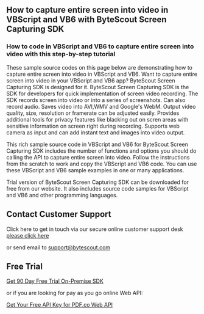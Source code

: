 ## How to capture entire screen into video in VBScript and VB6 with ByteScout Screen Capturing SDK

### How to code in VBScript and VB6 to capture entire screen into video with this step-by-step tutorial

These sample source codes on this page below are demonstrating how to capture entire screen into video in VBScript and VB6. Want to capture entire screen into video in your VBScript and VB6 app? ByteScout Screen Capturing SDK is designed for it. ByteScout Screen Capturing SDK is the SDK for developers for quick implementation of screen video recording. The SDK records screen into video or into a series of screenshots. Can also record audio. Saves video into AVI,WMV and Google's WebM. Output video quality, size, resolution or framerate can be adjusted easily. Provides additional tools for privacy features like blacking out on scren areas with sensitive information on screen right during recording. Supports web camera as input and can add instant text and images into video output.

This rich sample source code in VBScript and VB6 for ByteScout Screen Capturing SDK includes the number of functions and options you should do calling the API to capture entire screen into video. Follow the instructions from the scratch to work and copy the VBScript and VB6 code. You can use these VBScript and VB6 sample examples in one or many applications.

Trial version of ByteScout Screen Capturing SDK can be downloaded for free from our website. It also includes source code samples for VBScript and VB6 and other programming languages.

## Contact Customer Support

Click here to get in touch via our secure online customer support desk [please click here](https://bytescout.zendesk.com/hc/en-us/requests/new?subject=ByteScout%20Screen%20Capturing%20SDK%20Question)

or send email to [support@bytescout.com](mailto:support@bytescout.com?subject=ByteScout%20Screen%20Capturing%20SDK%20Question) 

## Free Trial

[Get 90 Day Free Trial On-Premise SDK](https://bytescout.com/download/web-installer?utm_source=github-readme)

or if you are looking for pay as you go online Web API:

[Get Your Free API Key for PDF.co Web API](https://pdf.co/documentation/api?utm_source=github-readme)